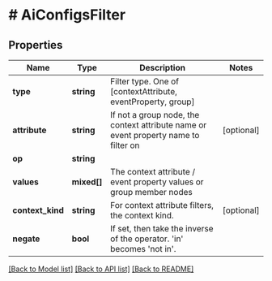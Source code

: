 # # AiConfigsFilter

## Properties

Name | Type | Description | Notes
------------ | ------------- | ------------- | -------------
**type** | **string** | Filter type. One of [contextAttribute, eventProperty, group] |
**attribute** | **string** | If not a group node, the context attribute name or event property name to filter on | [optional]
**op** | **string** |  |
**values** | **mixed[]** | The context attribute / event property values or group member nodes |
**context_kind** | **string** | For context attribute filters, the context kind. | [optional]
**negate** | **bool** | If set, then take the inverse of the operator. &#39;in&#39; becomes &#39;not in&#39;. |

[[Back to Model list]](../../README.md#models) [[Back to API list]](../../README.md#endpoints) [[Back to README]](../../README.md)
